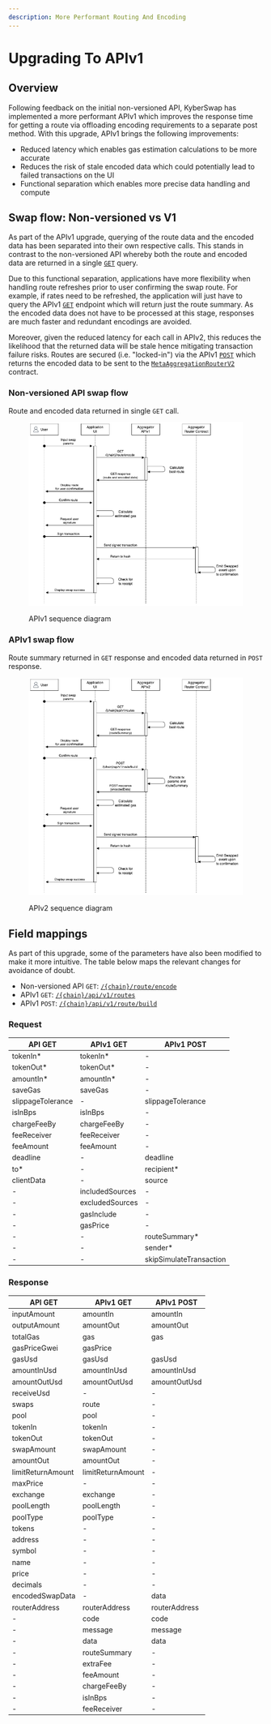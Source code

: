 ```yaml
---
description: More Performant Routing And Encoding
---
```


# Upgrading To APIv1

## Overview

Following feedback on the initial non-versioned API, KyberSwap has implemented a more performant APIv1 which improves the response time for getting a route via offloading encoding requirements to a separate post method. With this upgrade, APIv1 brings the following improvements:

* Reduced latency which enables gas estimation calculations to be more accurate
* Reduces the risk of stale encoded data which could potentially lead to failed transactions on the UI
* Functional separation which enables more precise data handling and compute

## Swap flow: Non-versioned vs V1

As part of the APIv1 upgrade, querying of the route data and the encoded data has been separated into their own respective calls. This stands in contrast to the non-versioned API whereby both the route and encoded data are returned in a single [`GET`](../aggregator-api-specification/evm-swaps.md#chain-route-encode) query.

Due to this functional separation, applications have more flexibility when handling route refreshes prior to user confirming the swap route. For example, if rates need to be refreshed, the application will just have to query the APIv1 [`GET`](../aggregator-api-specification/evm-swaps.md#chain-api-v1-routes) endpoint which will return just the route summary. As the encoded data does not have to be processed at this stage, responses are much faster and redundant encodings are avoided.

Moreover, given the reduced latency for each call in APIv2, this reduces the likelihood that the returned data will be stale hence mitigating transaction failure risks. Routes are secured (i.e. "locked-in") via the APIv1 [`POST`](../aggregator-api-specification/evm-swaps.md#chain-api-v1-route-build) which returns the encoded data to be sent to the [`MetaAggregationRouterV2`](../contracts/aggregator-contract-addresses.md) contract.

### Non-versioned API swap flow

Route and encoded data returned in single `GET` call.

<figure><img src="../../../.gitbook/assets/Aggregator APIv2-APIv1.drawio (3).png" alt=""><figcaption><p>APIv1 sequence diagram</p></figcaption></figure>

### APIv1 swap flow

Route summary returned in `GET` response and encoded data returned in `POST` response.

<figure><img src="../../../.gitbook/assets/Aggregator APIv2-APIv2.drawio.png" alt=""><figcaption><p>APIv2 sequence diagram</p></figcaption></figure>

## Field mappings

As part of this upgrade, some of the parameters have also been modified to make it more intuitive. The table below maps the relevant changes for avoidance of doubt.

* Non-versioned API `GET`: [`/{chain}/route/encode`](../aggregator-api-specification/evm-swaps.md#chain-route-encode)
* APIv1 `GET`: [`/{chain}/api/v1/routes`](../aggregator-api-specification/evm-swaps.md#chain-api-v1-routes)
* APIv1 `POST`: [`/{chain}/api/v1/route/build`](../aggregator-api-specification/evm-swaps.md#chain-api-v1-route-build)

### Request

| API GET           | APIv1 GET       | APIv1 POST              |
| ----------------- | --------------- | ----------------------- |
| tokenIn\*         | tokenIn\*       | -                       |
| tokenOut\*        | tokenOut\*      | -                       |
| amountIn\*        | amountIn\*      | -                       |
| saveGas           | saveGas         | -                       |
| slippageTolerance | -               | slippageTolerance       |
| isInBps           | isInBps         | -                       |
| chargeFeeBy       | chargeFeeBy     | -                       |
| feeReceiver       | feeReceiver     | -                       |
| feeAmount         | feeAmount       | -                       |
| deadline          | -               | deadline                |
| to\*              | -               | recipient\*             |
| clientData        | -               | source                  |
| -                 | includedSources | -                       |
| -                 | excludedSources | -                       |
| -                 | gasInclude      | -                       |
| -                 | gasPrice        | -                       |
| -                 | -               | routeSummary\*          |
| -                 | -               | sender\*                |
| -                 | -               | skipSimulateTransaction |

### Response

| API GET           | APIv1 GET         | APIv1 POST    |
| ----------------- | ----------------- | ------------- |
| inputAmount       | amountIn          | amountIn      |
| outputAmount      | amountOut         | amountOut     |
| totalGas          | gas               | gas           |
| gasPriceGwei      | gasPrice          |               |
| gasUsd            | gasUsd            | gasUsd        |
| amountInUsd       | amountInUsd       | amountInUsd   |
| amountOutUsd      | amountOutUsd      | amountOutUsd  |
| receiveUsd        | -                 | -             |
| swaps             | route             | -             |
| pool              | pool              | -             |
| tokenIn           | tokenIn           | -             |
| tokenOut          | tokenOut          | -             |
| swapAmount        | swapAmount        | -             |
| amountOut         | amountOut         | -             |
| limitReturnAmount | limitReturnAmount | -             |
| maxPrice          | -                 | -             |
| exchange          | exchange          | -             |
| poolLength        | poolLength        | -             |
| poolType          | poolType          | -             |
| tokens            | -                 | -             |
| address           | -                 | -             |
| symbol            | -                 | -             |
| name              | -                 | -             |
| price             | -                 | -             |
| decimals          | -                 | -             |
| encodedSwapData   | -                 | data          |
| routerAddress     | routerAddress     | routerAddress |
| -                 | code              | code          |
| -                 | message           | message       |
| -                 | data              | data          |
| -                 | routeSummary      | -             |
| -                 | extraFee          | -             |
| -                 | feeAmount         | -             |
| -                 | chargeFeeBy       | -             |
| -                 | isInBps           | -             |
| -                 | feeReceiver       | -             |
